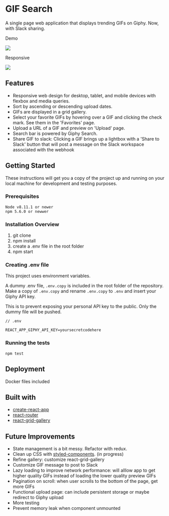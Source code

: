 # GIF Search

A single page web application that displays trending GIFs on Giphy. Now, with Slack sharing.

Demo

![](https://thumbs.gfycat.com/WhisperedAmbitiousAmurminnow-size_restricted.gif)

Responsive

![](https://thumbs.gfycat.com/ImpressiveWeepyBarbet-size_restricted.gif)

## Features

* Responsive web design for desktop, tablet, and mobile devices with flexbox and media queries.
* Sort by ascending or descending upload dates.
* GIFs are displayed in a grid gallery.
* Select your favorite GIFs by hovering over a GIF and clicking the check mark. See them in the 'Favorites' page.
* Upload a URL of a GIF and preview on 'Upload' page.
* Search bar is powered by Giphy Search.
* Share GIF to slack: Clicking a GIF brings up a lightbox with a 'Share to Slack' button that will post a message on the Slack workspace associated with the webhook


## Getting Started
These instructions will get you a copy of the project up and running on your local machine for development and testing purposes.

### Prerequisites

```
Node v8.11.1 or newer
npm 5.6.0 or newwer
```

### Installation Overview

1. git clone
1. npm install
1. create a .env file in the root folder
1. npm start


### Creating .env file

This project uses environment variables. 

A dummy .env file, `.env.copy` is included in the root folder of the repository. Make a copy of `.env.copy` and rename `.env.copy` to `.env` and insert your Giphy API key. 

This is to prevent exposing your personal API key to the public. Only the dummy file will be pushed. 

```
// .env

REACT_APP_GIPHY_API_KEY=yoursecretcodehere
```

### Running the tests

```
npm test
```

## Deployment

Docker files included


## Built with

* [create-react-app](https://github.com/facebook/create-react-app)
* [react-router](https://reacttraining.com/react-router/)
* [react-grid-gallery](https://benhowell.github.io/react-grid-gallery/)

## Future Improvements

* State management is a bit messy. Refactor with redux.
* Clean up CSS with [styled-components](https://www.styled-components.com/). (in progress)
* Refine gallery: customize react-grid-gallery
* Customize GIF message to post to Slack
* Lazy loading to improve network performance: will alllow app to get higher quality GIFs instead of loading the lower quality preview GIFs
* Pagination on scroll: when user scrolls to the bottom of the page, get more GIFs
* Functional upload page: can include persistent storage or maybe redirect to Giphy upload
* More testing
* Prevent memory leak when component unmounted